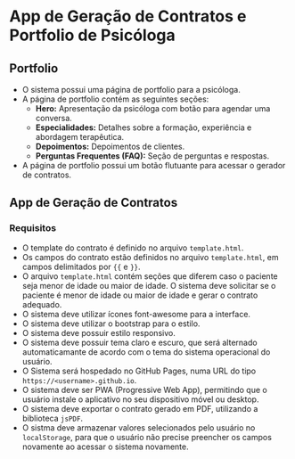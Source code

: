 # App de Geração de Contratos e Portfolio de Psicóloga

## Portfolio
- O sistema possui uma página de portfolio para a psicóloga.
- A página de portfolio contém as seguintes seções:
    - **Hero:** Apresentação da psicóloga com botão para agendar uma conversa.
    - **Especialidades:** Detalhes sobre a formação, experiência e abordagem terapêutica.
    - **Depoimentos:** Depoimentos de clientes.
    - **Perguntas Frequentes (FAQ):** Seção de perguntas e respostas.
- A página de portfolio possui um botão flutuante para acessar o gerador de contratos.

## App de Geração de Contratos
### Requisitos
- O template do contrato é definido no arquivo `template.html`.
- Os campos do contrato estão definidos no arquivo `template.html`, em campos delimitados por `{{` e `}}`.
- O arquivo `template.html` contém seções que diferem caso o paciente seja menor de idade ou maior de idade. 
O sistema deve solicitar se o paciente é menor de idade ou maior de idade e gerar o contrato adequado.
- O sistema deve utilizar ícones font-awesome para a interface.
- O sistema deve utilizar o bootstrap para o estilo.
- O sistema deve possuir estilo responsivo.
- O sistema deve possuir tema claro e escuro, que  será alternado automaticamante de acordo com o tema do sistema operacional do usuário.
- O Sistema será hospedado no GitHub Pages, numa URL do tipo `https://<username>.github.io`.
- O sistema deve ser PWA (Progressive Web App), permitindo que o usuário instale o aplicativo no seu dispositivo móvel ou desktop.
- O sistema deve exportar o contrato gerado em PDF, utilizando a biblioteca `jsPDF`.
- O sistma deve armazenar valores selecionados pelo usuário no `localStorage`, para que o usuário não precise preencher os campos novamente ao acessar o sistema novamente.
